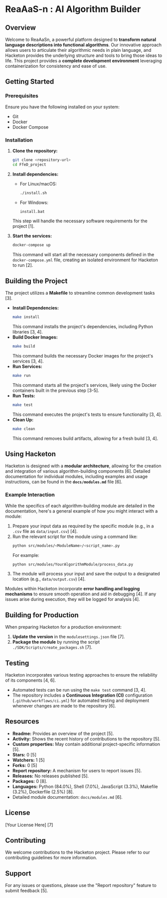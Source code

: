 
# ReaAaS-n : AI Algorithm Builder

## Overview

Welcome to ReaAaSn, a powerful platform designed to **transform natural language descriptions into functional algorithms**. Our innovative approach allows users to articulate their algorithmic needs in plain language, and Hacketon provides the underlying structure and tools to bring those ideas to life. This project provides a **complete development environment** leveraging containerization for consistency and ease of use.

## Getting Started

### Prerequisites

Ensure you have the following installed on your system:

*   Git
*   Docker
*   Docker Compose

### Installation

1.  **Clone the repository:**
    ```bash
    git clone <repository-url>
    cd FfeD_project
    ```
2.  **Install dependencies:**
    *   For Linux/macOS:
        ```bash
        ./install.sh
        ```
    *   For Windows:
        ```bash
        install.bat
        ```
    This step will handle the necessary software requirements for the project [1].

3.  **Start the services:**
    ```bash
    docker-compose up
    ```
    This command will start all the necessary components defined in the `docker-compose.yml` file, creating an isolated environment for Hacketon to run [2].

## Building the Project

The project utilizes a **Makefile** to streamline common development tasks [3].

*   **Install Dependencies:**
    ```bash
    make install
    ```
    This command installs the project's dependencies, including Python libraries [3, 4].
*   **Build Docker Images:**
    ```bash
    make build
    ```
    This command builds the necessary Docker images for the project's services [3, 4].
*   **Run Services:**
    ```bash
    make run
    ```
    This command starts all the project's services, likely using the Docker containers built in the previous step [3-5].
*   **Run Tests:**
    ```bash
    make test
    ```
    This command executes the project's tests to ensure functionality [3, 4].
*   **Clean Up:**
    ```bash
    make clean
    ```
    This command removes build artifacts, allowing for a fresh build [3, 4].

## Using Hacketon

Hacketon is designed with a **modular architecture**, allowing for the creation and integration of various algorithm-building components [6]. Detailed documentation for individual modules, including examples and usage instructions, can be found in the **`docs/modules.md`** file [6].

### Example Interaction

While the specifics of each algorithm-building module are detailed in the documentation, here's a general example of how you might interact with a module:

1.  Prepare your input data as required by the specific module (e.g., in a `.csv` file as `data/input.csv`) [4].
2.  Run the relevant script for the module using a command like:
    ```bash
    python src/modules/<ModuleName>/<script_name>.py
    ```
    For example:
    ```bash
    python src/modules/YourAlgorithmModule/process_data.py
    ```
3.  The module will process your input and save the output to a designated location (e.g., `data/output.csv`) [4].

Modules within Hacketon incorporate **error handling and logging mechanisms** to ensure smooth operation and aid in debugging [4]. If any issues arise during execution, they will be logged for analysis [4].

## Building for Production

When preparing Hacketon for a production environment:

1.  **Update the version** in the `modulesettings.json` file [7].
2.  **Package the module** by running the script `./SDK/Scripts/create_packages.sh` [7].

## Testing

Hacketon incorporates various testing approaches to ensure the reliability of its components [4, 6].

*   Automated tests can be run using the `make test` command [3, 4].
*   The repository includes a **Continuous Integration (CI)** configuration (`.github/workflows/ci.yml`) for automated testing and deployment whenever changes are made to the repository [6].

## Resources

*   **Readme:** Provides an overview of the project [5].
*   **Activity:** Shows the recent history of contributions to the repository [5].
*   **Custom properties:** May contain additional project-specific information [5].
*   **Stars:** 0 [5]
*   **Watchers:** 1 [5]
*   **Forks:** 0 [5]
*   **Report repository:** A mechanism for users to report issues [5].
*   **Releases:** No releases published [5].
*   **Packages:** 0 [8].
*   **Languages:** Python (84.0%), Shell (7.0%), JavaScript (3.3%), Makefile (3.2%), Dockerfile (2.5%) [8].
*   Detailed module documentation: `docs/modules.md` [6].

## License

[Your License Here] [7]

## Contributing

We welcome contributions to the Hacketon project. Please refer to our contributing guidelines for more information.

## Support

For any issues or questions, please use the "Report repository" feature to submit feedback [5].

